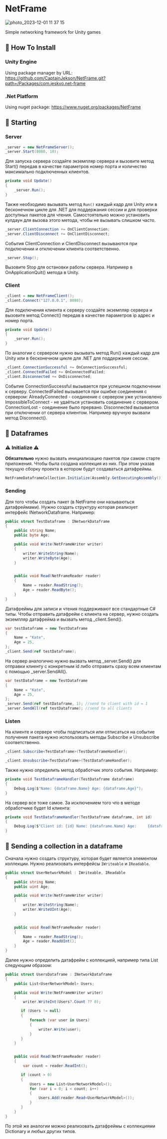 # NetFrame

![photo_2023-12-01 11 37 15](https://github.com/CaptainJekson/NetFrame/assets/55331074/36860eca-4c0d-47ba-aaca-6c805103ff54)


Simple networking framework for Unity games

## 📖 How To Install

### Unity Engine

Using package manager by URL:
https://github.com/CaptainJekson/NetFrame.git?path=/Packages/com.jeskvo.net-frame

### .Net Platform

Using nuget package:
https://www.nuget.org/packages/NetFrame

## 📖 Starting

### Server

```c#
_server = new NetFrameServer();
_server.Start(8080, 10);
```
Для запуска сервера создайте экземпляр сервера и вызовите метод Start()
передав в качестве параметров номер порта и количество максимально
подключенных клиентов.

```c#
private void Update()
{
    _server.Run();
}
```

Также необходимо вызывать метод `Run()` каждый кадр для Unity или в
бесконечном цикле для .NET для поддержания сессии и для проверки
доступных пакетов для чтения. Самостоятельно можно установить кулдаун
для вызова этого метода, чтобы не вызывать слишком часто.

```c#
_server.ClientConnection += OnClientConnection;
_server.ClientDisconnect += OnClientDisconnect;
```
События ClientConnection и ClientDisconnect вызываются при подключении
и отключении клиента соответственно.

```c#
_server.Stop();
```
Вызовите Stop для остановки работы сервера. Например в OnApplicationQuit()
метода в Unity.

### Client

```c#
_client = new NetFrameClient();
_client.Connect("127.0.0.1", 8080);
```
Для подключения клиента к серверу создайте экземпляр сервера и
вызовите метод Connect() передав в качестве параметров ip адрес и
номер порта.

```c#
private void Update()
{
    _server.Run();
}
```
По аналогии с сервером нужно вызывать метод Run() каждый
кадр для Unity или в бесконечном цикле для .NET для поддержания сессии.

```c#
_client.ConnectionSuccessful += OnConnectionSuccessful;
_client.ConnectedFailed += OnConnectedFailed;
_client.Disconnected += OnDisconnected;
```

Событие ConnectionSuccessful вызывается при успешном подключении к серверу. ConnectedFailed вызывается при ошибке соединения с сервером:
AlreadyConnected - соединение с сервером уже установлено
ImpossibleToConnect - не удаёться установить соединение с сервером.
ConnectionLost - соединение было прервано.
Disconnected вызывается при отключении от сервера клиентом. Например вручную вызвали метод Disconnect().

## 📖 Dataframes

### ⚠️ Initialize ⚠️

**Обязательно** нужно вызвать инициализацию пакетов при самом старте
приложения. Чтобы была создана коллекция из них. При этом указав текущую сборку проекта в котором будут
создаваться датафреймы.

```c#
NetFrameDataframeCollection.Initialize(Assembly.GetExecutingAssembly());
```
### Sending

Для того чтобы создать пакет (в NetFrame они называються датафреймами). Нужно создать структуру которая реализует интерфейс INetworkDataframe.
Например:

```c#
public struct TestDataframe : INetworkDataframe
{
    public string Name;
    public byte Age;

    public void Write(NetFrameWriter writer)
    {
        writer.WriteString(Name);
        writer.WriteByte(Age);
    }


    public void Read(NetFrameReader reader)
    {
        Name = reader.ReadString();
        Age = reader.ReadByte();
    }
}
```

Датафреймы для записи и чтения поддерживают все стандартные C# типы. Чтобы отправить датафрейм с клиента на сервер, нужно
создать экземпляр датафрейма и вызвать метод _client.Send().

```c#
var testDataframe = new TestDataframe
{
    Name = "Kate",
    Age = 25,
};
_client.Send(ref testDataframe);
```

На сервер аналогично нужно вызвать метод _server.Send()
для отправки клиенту с конкретным id либо отправить сразу всем
клиентам с помощью _server.SendAll().

```c#
var testDataframe = new TestDataframe
{
    Name = "Kate",
    Age = 25,
};
_server.Send(ref testDataframe, 1); //send to client with id = 1
_server.SendAll(ref testDataframe); //send to all clients
```

### Listen

На клиенте и сервере чтобы подписаться или отписаться на событие получения пакета нужно
использовать методы Subscribe и Unsubscribe соответственно.

```c#
_client.Subscribe<TestDataframe>(TestDataframeHandler);

_client.Unsubscribe<TestDataframe>(TestDataframeHandler);
```

Также нужно определить метод обработчик этого события. Например:
```c#
private void TestDataframeHandler(TestDataframe dataframe)
{
    Debug.Log($"Name: {dataframe.Name} Age: {dataframe.Age}");
}
```

На сервер все тоже самое. За исключением того
что в методе обработчике будет Id клиента:

```c#
private void TestDataframeHandler(TestDataframe dataframe, int id)
{
    Debug.Log($"Client id: {id} Name: {dataframe.Name} Age:     {dataframe.Age}");
}
```

## 📖 Sending a collection in a dataframe

Сначала нужно создать структуру, которая будет является
элементом коллекции. Нужно реализовать интерфейсы `IWriteable` и `IReadable`.

```c#
public struct UserNetworkModel : IWriteable, IReadable
{
    public string Name;
    public uint Age;

    public void Write(NetFrameWriter writer)
    {
        writer.WriteString(Name);
        writer.WriteUInt(Age);
    }


    public void Read(NetFrameReader reader)
    {
        Name = reader.ReadString();
        Age = reader.ReadUInt();
    }
}
```

Далее нужно определить датафрейм с коллекцией, например типа List
следующим образом:
```c#
public struct UsersDataframe : INetworkDataframe
{
    public List<UserNetworkModel> Users;

    public void Write(NetFrameWriter writer)
    {
        writer.WriteInt(Users?.Count ?? 0);

       if (Users != null)
       {
           foreach (var user in Users)
           {
               writer.Write(user);
           }
       }
    }


    public void Read(NetFrameReader reader)
    {
        var count = reader.ReadInt();

       if (count > 0)
       {
           Users = new List<UserNetworkModel>();
           for (var i = 0; i < count; i++)
           {
               Users.Add(reader.Read<UserNetworkModel>());
           }
       }
    }
}
```

По этой же аналогии можно реализовать датафреймы
с коллекциями Dictionary и любых других типов.